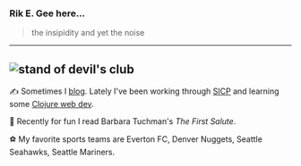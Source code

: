 ### Rik E. Gee here...
> the insipidity and yet the noise
---
![stand of devil's club](https://pbs.twimg.com/profile_banners/3240593090/1601324851/1500x500)
---
✍️ Sometimes I [blog](https://rickysquid.org). Lately I've been working through [SICP](https://mitpress.mit.edu/sites/default/files/sicp/full-text/book/book.html) and learning some [Clojure web dev](https://pragprog.com/titles/dswdcloj3/web-development-with-clojure-third-edition/).

📖 Recently for fun I read Barbara Tuchman's *The First Salute*.

⚽ My favorite sports teams are Everton FC, Denver Nuggets, Seattle Seahawks, Seattle Mariners.
